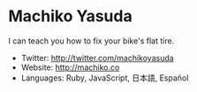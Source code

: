 # Machiko Yasuda

I can teach you how to fix your bike's flat tire.

- Twitter: http://twitter.com/machikoyasuda
- Website: http://machiko.co
- Languages: Ruby, JavaScript, 日本語, Español
